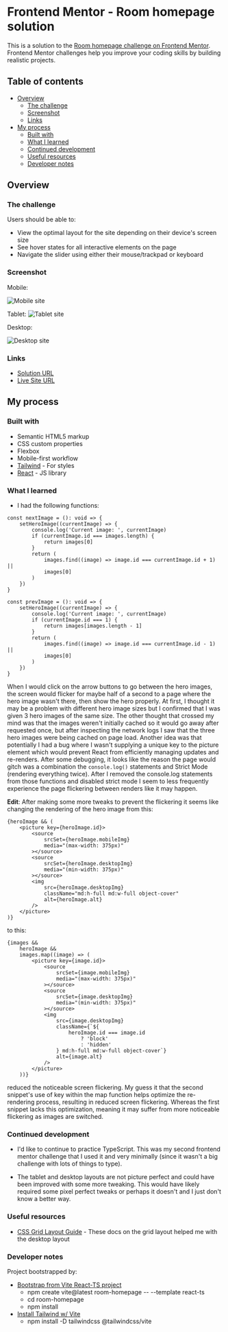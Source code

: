 # Frontend Mentor - Room homepage solution

This is a solution to the [Room homepage challenge on Frontend Mentor](https://www.frontendmentor.io/challenges/room-homepage-BtdBY_ENq). Frontend Mentor challenges help you improve your coding skills by building realistic projects. 

## Table of contents

- [Overview](#overview)
  - [The challenge](#the-challenge)
  - [Screenshot](#screenshot)
  - [Links](#links)
- [My process](#my-process)
  - [Built with](#built-with)
  - [What I learned](#what-i-learned)
  - [Continued development](#continued-development)
  - [Useful resources](#useful-resources)
  - [Developer notes](#developer-notes)

## Overview

### The challenge

Users should be able to:

- View the optimal layout for the site depending on their device's screen size
- See hover states for all interactive elements on the page
- Navigate the slider using either their mouse/trackpad or keyboard

### Screenshot

Mobile:

![Mobile site](/design/completed/mobile-init.png)

Tablet:
![Tablet site](/design/completed/tablet-init.png)

Desktop:

![Desktop site](/design/completed/desktop-init.png)

### Links

- [Solution URL](https://github.com/ianwilk20/room-homepage)
- [Live Site URL](https://room-homepage-ianwilk20.netlify.app/)

## My process

### Built with

- Semantic HTML5 markup
- CSS custom properties
- Flexbox
- Mobile-first workflow
- [Tailwind](https://tailwindcss.com/docs) - For styles
- [React](https://reactjs.org/) - JS library

### What I learned

- I had the following functions: 

```
const nextImage = (): void => {
    setHeroImage((currentImage) => {
        console.log('Current image: ', currentImage)
        if (currentImage.id === images.length) {
            return images[0]
        }
        return (
            images.find((image) => image.id === currentImage.id + 1) ||
            images[0]
        )
    })
}

const prevImage = (): void => {
    setHeroImage((currentImage) => {
        console.log('Current image: ', currentImage)
        if (currentImage.id === 1) {
            return images[images.length - 1]
        }
        return (
            images.find((image) => image.id === currentImage.id - 1) ||
            images[0]
        )
    })
}
```
When I would click on the arrow buttons to go between the hero images, the screen would flicker for maybe half of a second to a page where the hero image wasn't there, then show the hero properly. At first, I thought it may be a problem with different hero image sizes but I confirmed that I was given 3 hero images of the same size. The other thought that crossed my mind was that the images weren't initially cached so it would go away after requested once, but after inspecting the network logs I saw that the three hero images were being cached on page load. Another idea was that potentially I had a bug where I wasn't supplying a unique key to the picture element which would prevent React from efficiently managing updates and re-renders. After some debugging, it looks like the reason the page would gitch was a combination the `console.log()` statements and Strict Mode (rendering everything twice). After I removed the console.log statements from those functions and disabled strict mode I seem to less frequently experience the page flickering between renders like it may happen.

**Edit**: After making some more tweaks to prevent the flickering it seems like changing the rendering of the hero image from this:
```
{heroImage && (
    <picture key={heroImage.id}>
        <source
            srcSet={heroImage.mobileImg}
            media="(max-width: 375px)"
        ></source>
        <source
            srcSet={heroImage.desktopImg}
            media="(min-width: 375px)"
        ></source>
        <img
            src={heroImage.desktopImg}
            className="md:h-full md:w-full object-cover"
            alt={heroImage.alt}
        />
    </picture>
)}
```

to this: 

```
{images &&
    heroImage &&
    images.map((image) => (
        <picture key={image.id}>
            <source
                srcSet={image.mobileImg}
                media="(max-width: 375px)"
            ></source>
            <source
                srcSet={image.desktopImg}
                media="(min-width: 375px)"
            ></source>
            <img
                src={image.desktopImg}
                className={`${
                    heroImage.id === image.id
                        ? 'block'
                        : 'hidden'
                } md:h-full md:w-full object-cover`}
                alt={image.alt}
            />
        </picture>
    ))}
```

reduced the noticeable screen flickering. My guess it that the second snippet's use of key within the map function helps optimize the re-rendering process, resulting in reduced screen flickering. Whereas the first snippet lacks this optimization, meaning it may suffer from more noticeable flickering as images are switched.

### Continued development

- I'd like to continue to practice TypeScript. This was my second frontend mentor challenge that I used it and very minimally (since it wasn't a big challenge with lots of things to type).

- The tablet and desktop layouts are not picture perfect and could have been improved with some more tweaking. This would have likely required some pixel perfect tweaks or perhaps it doesn't and I just don't know a better way.

### Useful resources

- [CSS Grid Layout Guide](https://css-tricks.com/snippets/css/complete-guide-grid/) - These docs on the grid layout helped me with the desktop layout

### Developer notes
Project bootstrapped by:
- [Bootstrap from Vite React-TS project](https://tailwindcss.com/docs/installation/using-postcss)
  - npm create vite@latest room-homepage -- --template react-ts
  - cd room-homepage
  - npm install
- [Install Tailwind w/ Vite](https://tailwindcss.com/docs/installation/using-vite) 
  - npm install -D tailwindcss @tailwindcss/vite
